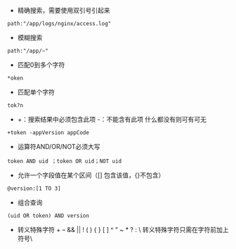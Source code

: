 
- 精确搜索，需要使用双引号引起来
```elasticsearch
path:"/app/logs/nginx/access.log"
```


- 模糊搜索
```elasticsearch
path:"/app/~"
```

- 匹配0到多个字符
```elasticsearch
*oken
```

- 匹配单个字符
```elasticsearch
tok?n
```

- +：搜索结果中必须包含此项 -：不能含有此项 什么都没有则可有可无
```elasticsearch
+token -appVersion appCode
```


- 运算符AND/OR/NOT必须大写
```elasticsearch
token AND uid ；token OR uid；NOT uid
```

- 允许一个字段值在某个区间（[] 包含该值，{}不包含）
```elasticsearch
@version:[1 TO 3]
```

- 组合查询
```elasticsearch
(uid OR token) AND version
```

- 转义特殊字符 + – && || ! ( ) { } [ ] ^ ” ~ * ? : \ 转义特殊字符只需在字符前加上符号\
